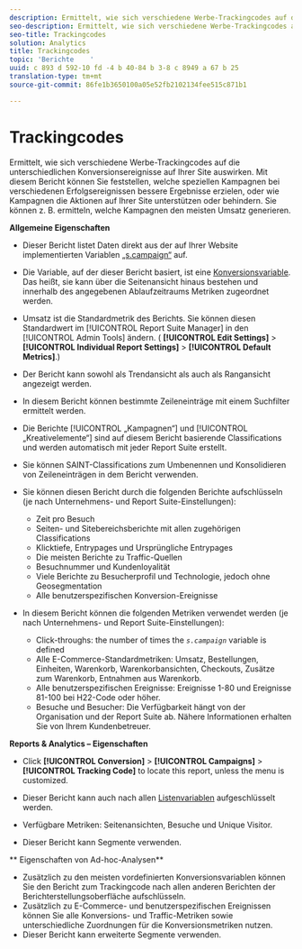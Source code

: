 ```yaml
---
description: Ermittelt, wie sich verschiedene Werbe-Trackingcodes auf die unterschiedlichen Konversionsereignisse auf Ihrer Site auswirken. Mit diesem Bericht können Sie feststellen, welche speziellen Kampagnen bei verschiedenen Erfolgsereignissen bessere Ergebnisse erzielen, oder wie Kampagnen die Aktionen auf Ihrer Site unterstützen oder behindern. Sie können z. B. ermitteln, welche Kampagnen den meisten Umsatz generieren.
seo-description: Ermittelt, wie sich verschiedene Werbe-Trackingcodes auf die unterschiedlichen Konversionsereignisse auf Ihrer Site auswirken. Mit diesem Bericht können Sie feststellen, welche speziellen Kampagnen bei verschiedenen Erfolgsereignissen bessere Ergebnisse erzielen, oder wie Kampagnen die Aktionen auf Ihrer Site unterstützen oder behindern. Sie können z. B. ermitteln, welche Kampagnen den meisten Umsatz generieren.
seo-title: Trackingcodes
solution: Analytics
title: Trackingcodes
topic: 'Berichte    '
uuid: c 893 d 592-10 fd -4 b 40-84 b 3-8 c 8949 a 67 b 25
translation-type: tm+mt
source-git-commit: 86fe1b3650100a05e52fb2102134fee515c871b1

---
```



# Trackingcodes

Ermittelt, wie sich verschiedene Werbe-Trackingcodes auf die unterschiedlichen Konversionsereignisse auf Ihrer Site auswirken. Mit diesem Bericht können Sie feststellen, welche speziellen Kampagnen bei verschiedenen Erfolgsereignissen bessere Ergebnisse erzielen, oder wie Kampagnen die Aktionen auf Ihrer Site unterstützen oder behindern. Sie können z. B. ermitteln, welche Kampagnen den meisten Umsatz generieren.

**Allgemeine Eigenschaften**

* Dieser Bericht listet Daten direkt aus der auf Ihrer Website implementierten Variablen [„s.campaign“](/help/implement/js-implementation/c-variables/page-variables.md) auf.
* Die Variable, auf der dieser Bericht basiert, ist eine [Konversionsvariable](/help/admin/admin/conversion-var-admin/conversion-var-admin.md). Das heißt, sie kann über die Seitenansicht hinaus bestehen und innerhalb des angegebenen Ablaufzeitraums Metriken zugeordnet werden.
* Umsatz ist die Standardmetrik des Berichts. Sie können diesen Standardwert im [!UICONTROL Report Suite Manager] in den [!UICONTROL Admin Tools] ändern. ( **[!UICONTROL Edit Settings]** &gt; **[!UICONTROL Individual Report Settings]** &gt; **[!UICONTROL Default Metrics]**.)

* Der Bericht kann sowohl als Trendansicht als auch als Rangansicht angezeigt werden.
* In diesem Bericht können bestimmte Zeileneinträge mit einem Suchfilter ermittelt werden.
* Die Berichte [!UICONTROL „Kampagnen“] und [!UICONTROL „Kreativelemente“] sind auf diesem Bericht basierende Classifications und werden automatisch mit jeder Report Suite erstellt.

* Sie können SAINT-Classifications zum Umbenennen und Konsolidieren von Zeileneinträgen in dem Bericht verwenden.
* Sie können diesen Bericht durch die folgenden Berichte aufschlüsseln (je nach Unternehmens- und Report Suite-Einstellungen):

   * Zeit pro Besuch
   * Seiten- und Sitebereichsberichte mit allen zugehörigen Classifications
   * Klicktiefe, Entrypages und Ursprüngliche Entrypages
   * Die meisten Berichte zu Traffic-Quellen
   * Besuchnummer und Kundenloyalität
   * Viele Berichte zu Besucherprofil und Technologie, jedoch ohne Geosegmentation
   * Alle benutzerspezifischen Konversion-Ereignisse

* In diesem Bericht können die folgenden Metriken verwendet werden (je nach Unternehmens- und Report Suite-Einstellungen):

   * Click-throughs: the number of times the *`s.campaign`* variable is defined
   * Alle E-Commerce-Standardmetriken: Umsatz, Bestellungen, Einheiten, Warenkorb, Warenkorbansichten, Checkouts, Zusätze zum Warenkorb, Entnahmen aus Warenkorb.
   * Alle benutzerspezifischen Ereignisse: Ereignisse 1-80 und Ereignisse 81-100 bei H22-Code oder höher.
   * Besuche und Besucher: Die Verfügbarkeit hängt von der Organisation und der Report Suite ab. Nähere Informationen erhalten Sie von Ihrem Kundenbetreuer.

**Reports &amp; Analytics – Eigenschaften**

* Click **[!UICONTROL Conversion]** &gt; **[!UICONTROL Campaigns]** &gt; **[!UICONTROL Tracking Code]** to locate this report, unless the menu is customized.

* Dieser Bericht kann auch nach allen [Listenvariablen](https://marketing.adobe.com/resources/help/en_US/sc/implement/index.html?f=list_var) aufgeschlüsselt werden.
* Verfügbare Metriken: Seitenansichten, Besuche und Unique Visitor.
* Dieser Bericht kann Segmente verwenden.

** Eigenschaften von Ad-hoc-Analysen**

* Zusätzlich zu den meisten vordefinierten Konversionsvariablen können Sie den Bericht zum Trackingcode nach allen anderen Berichten der Berichterstellungsoberfläche aufschlüsseln.
* Zusätzlich zu E-Commerce- und benutzerspezifischen Ereignissen können Sie alle Konversions- und Traffic-Metriken sowie unterschiedliche Zuordnungen für die Konversionsmetriken nutzen.
* Dieser Bericht kann erweiterte Segmente verwenden.

